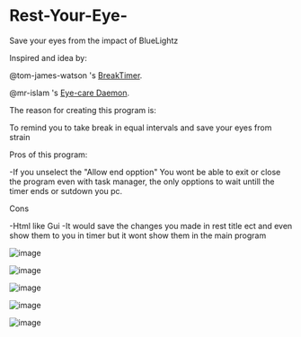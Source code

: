 # Rest-Your-Eye-
Save your eyes from the impact of BlueLightz

Inspired and idea by:

@tom-james-watson 's [BreakTimer](https://breaktimer.app/).

@mr-islam 's  [Eye-care Daemon](https://github.com/mr-islam/eyecare-daemon).

The reason for creating this program is:

To remind you to take break in equal intervals and save your eyes from strain

Pros of this program:

-If you unselect the "Allow end opption" You wont be able to exit or close the program even with task manager, the only opptions to wait untill the timer ends or sutdown you pc.

Cons

-Html like Gui
-It would save the changes you made in rest title ect and even show them to you in timer but it wont show them in the main program

![image](https://user-images.githubusercontent.com/85488759/125195174-27fd6880-e272-11eb-98c4-e3b0d1cc7293.png)

![image](https://user-images.githubusercontent.com/85488759/125195197-48c5be00-e272-11eb-90bb-bae373ddeef8.png)

![image](https://user-images.githubusercontent.com/85488759/125195214-5d09bb00-e272-11eb-9c22-f27ca00de9d5.png)

![image](https://user-images.githubusercontent.com/85488759/125195245-77dc2f80-e272-11eb-85fe-67925514c2e9.png)

![image](https://user-images.githubusercontent.com/85488759/125195269-92160d80-e272-11eb-8615-13101b9ef482.png)

